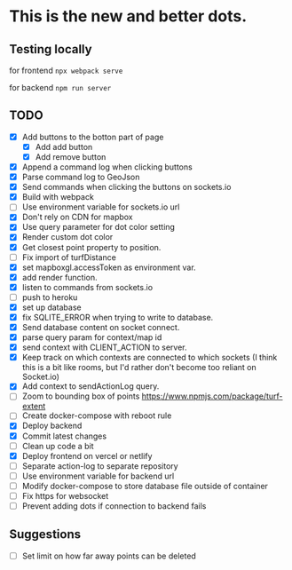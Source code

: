 # This is the new and better dots.

## Testing locally

for frontend
`npx webpack serve` 

for backend
`npm run server`

## TODO

- [x] Add buttons to the botton part of page
  - [x] Add add button
  - [x] Add remove button
- [x] Append a command log when clicking buttons
- [x] Parse command log to GeoJson
- [x] Send commands when clicking the buttons on sockets.io
- [x] Build with webpack
- [ ] Use environment variable for sockets.io url
- [x] Don't rely on CDN for mapbox
- [x] Use query parameter for dot color setting
- [x] Render custom dot color
- [x] Get closest point property to position.
- [ ] Fix import of turfDistance
- [x] set mapboxgl.accessToken as environment var.
- [x] add render function.
- [x] listen to commands from sockets.io
- [ ] push to heroku
- [x] set up database
- [x] fix SQLITE_ERROR when trying to write to database.
- [x] Send database content on socket connect.
- [x] parse query param for context/map id
- [x] send context with CLIENT_ACTION to server.
- [x] Keep track on which contexts are connected to which sockets
      (I think this is a bit like rooms, but I'd rather don't become
      too reliant on Socket.io)
- [x] Add context to sendActionLog query.
- [ ] Zoom to bounding box of points
   https://www.npmjs.com/package/turf-extent
- [ ] Create docker-compose with reboot rule
- [x] Deploy backend
- [x] Commit latest changes
- [ ] Clean up code a bit
- [x] Deploy frontend on vercel or netlify
- [ ] Separate action-log to separate repository
- [ ] Use environment variable for backend url
- [ ] Modify docker-compose to store database file outside of container
- [ ] Fix https for websocket
- [ ] Prevent adding dots if connection to backend fails

## Suggestions

- [ ] Set limit on how far away points can be deleted